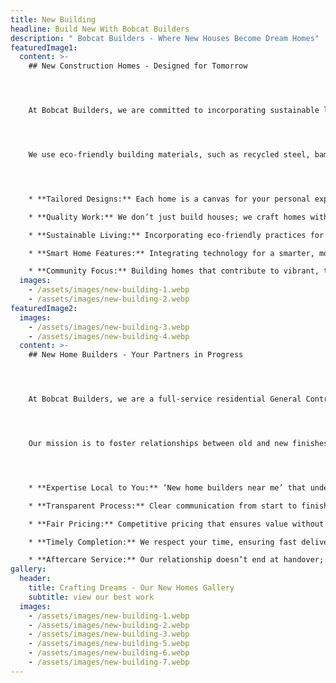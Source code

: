 ```yaml
---
title: New Building
headline: Build New With Bobcat Builders
description: " Bobcat Builders - Where New Houses Become Dream Homes"
featuredImage1:
  content: >-
    ## New Construction Homes - Designed for Tomorrow




    At Bobcat Builders, we are committed to incorporating sustainable living practices into our new home construction. Our team of experts is dedicated to minimizing our environmental impact and creating a greener future for our clients.




    We use eco-friendly building materials, such as recycled steel, bamboo flooring, and low-VOC paint, to reduce waste and promote sustainability. Our homes are designed with energy-efficient appliances, LED lighting, and smart thermostats to conserve resources and lower utility bills.




    * **Tailored Designs:** Each home is a canvas for your personal expression.

    * **Quality Work:** We don’t just build houses; we craft homes with an unwavering commitment to quality.

    * **Sustainable Living:** Incorporating eco-friendly practices for a greener future.

    * **Smart Home Features:** Integrating technology for a smarter, more convenient lifestyle.

    * **Community Focus:** Building homes that contribute to vibrant, thriving communities.
  images:
    - /assets/images/new-building-1.webp
    - /assets/images/new-building-2.webp
featuredImage2:
  images:
    - /assets/images/new-building-3.webp
    - /assets/images/new-building-4.webp
  content: >-
    ## New Home Builders - Your Partners in Progress




    At Bobcat Builders, we are a full-service residential General Contracting Business that specializes in high-quality ground-up construction and large-scale remodels. Our commitment to excellence extends to our interior design services, which we offer as part of our comprehensive design-build process.




    Our mission is to foster relationships between old and new finishes, harmoniously mixed in the same space. We believe that every design should have a story and a purpose, and we strive to offer one-of-a-kind designs that are tailored to our clients' unique preferences and requirements.




    * **Expertise Local to You:** ‘New home builders near me’ that understand your community’s needs.

    * **Transparent Process:** Clear communication from start to finish.

    * **Fair Pricing:** Competitive pricing that ensures value without compromise.

    * **Timely Completion:** We respect your time, ensuring fast delivery of your new home.

    * **Aftercare Service:** Our relationship doesn’t end at handover; we’re here for your future needs.
gallery:
  header:
    title: Crafting Dreams - Our New Homes Gallery
    subtitle: view our best work
  images:
    - /assets/images/new-building-1.webp
    - /assets/images/new-building-2.webp
    - /assets/images/new-building-3.webp
    - /assets/images/new-building-5.webp
    - /assets/images/new-building-6.webp
    - /assets/images/new-building-7.webp
---
```

